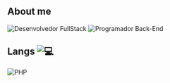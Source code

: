 ## About me  

<p align="left">
  <img src="https://img.shields.io/badge/Desenvolvedor%20FullStack-000000?style=for-the-badge&logoColor=white" alt="Desenvolvedor FullStack">
  <img src="https://img.shields.io/badge/Programador%20Back--End-000000?style=for-the-badge&logoColor=white" alt="Programador Back-End">
</p>

## Langs <img src="https://img.shields.io/badge/💻-000000?style=for-the-badge&logoColor=white" alt="💻">

<p align="left">
  <img src="https://img.shields.io/badge/PHP-000000?style=for-the-badge&logoColor=white" alt="PHP">
</p>  
